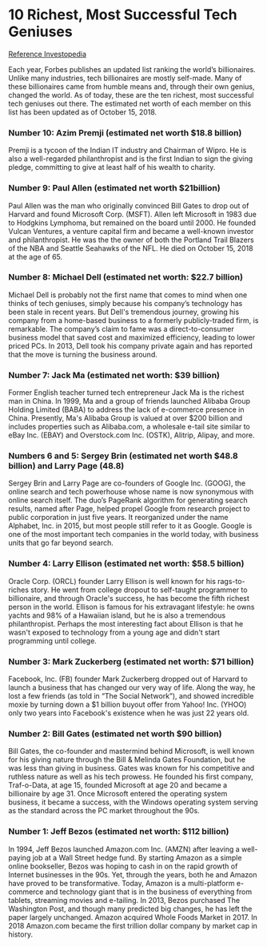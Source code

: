 # 10 Richest, Most Successful Tech Geniuses
[Reference Investopedia](https://www.investopedia.com/articles/personal-finance/072715/10-richest-most-successful-tech-geniuses.asp)

Each year, Forbes publishes an updated list ranking the world’s billionaires. Unlike many industries, tech billionaires are mostly self-made. Many of these billionaires came from humble means and, through their own genius, changed the world. As of today, these are the ten richest, most successful tech geniuses out there. The estimated net worth of each member on this list has been updated as of October 15, 2018.

### Number 10: Azim Premji (estimated net worth $18.8 billion)
Premji is a tycoon of the Indian IT industry and Chairman of Wipro. He is also a well-regarded philanthropist and is the first Indian to sign the giving pledge, committing to give at least half of his wealth to charity.


### Number 9: Paul Allen (estimated net worth $21billion)
Paul Allen was the man who originally convinced Bill Gates to drop out of Harvard and found Microsoft Corp. (MSFT). Allen left Microsoft in 1983 due to Hodgkins Lymphoma, but remained on the board until 2000. He founded Vulcan Ventures, a venture capital firm and became  a well-known investor and  philanthropist. He was the the owner of both the Portland Trail Blazers of the NBA and Seattle Seahawks of the NFL. He died on October 15, 2018 at the age of 65.

### Number 8: Michael Dell (estimated net worth: $22.7 billion)
Michael Dell is probably not the first name that comes to mind when one thinks of tech geniuses, simply because his company’s technology has been stale in recent years. But Dell's tremendous journey, growing his company from a home-based business to a formerly publicly-traded firm, is remarkable. The company’s claim to fame was a direct-to-consumer business model that saved cost and maximized efficiency, leading to lower priced PCs. In 2013, Dell took his company private again and has reported that the move is turning the business around.

### Number 7: Jack Ma (estimated net worth: $39 billion)
Former English teacher turned tech entrepreneur Jack Ma is the richest man in China. In 1999, Ma and a group of friends launched Alibaba Group Holding Limited (BABA) to address the lack of e-commerce presence in China. Presently, Ma's Alibaba Group is valued at over $200 billion and includes properties such as Alibaba.com, a wholesale e-tail site similar to eBay Inc. (EBAY) and Overstock.com Inc. (OSTK), Alitrip, Alipay, and more.  

### Numbers 6 and 5: Sergey Brin (estimated net worth $48.8 billion) and Larry Page (48.8)
Sergey Brin and Larry Page are co-founders of Google Inc. (GOOG), the online search and tech powerhouse whose name is now synonymous with online search itself. The duo’s PageRank algorithm for generating search results, named after Page, helped propel Google from research project to public corporation in just five years. It reorganized under the name Alphabet, Inc. in 2015, but most people still refer to it as Google. Google is one of the most important tech companies in the world today, with business units that go far beyond search.  

### Number 4: Larry Ellison (estimated net worth: $58.5 billion)
Oracle Corp. (ORCL) founder Larry Ellison is well known for his rags-to-riches story. He went from college dropout to self-taught programmer to billionaire, and through Oracle's success, he has become the fifth richest person in the world. Ellison is famous for his extravagant lifestyle: he owns yachts and 98% of a Hawaiian island, but he is also a tremendous philanthropist. Perhaps the most interesting fact about Ellison is that he wasn't exposed to technology from a young age and didn't start programming until college.

### Number 3: Mark Zuckerberg (estimated net worth: $71 billion)
Facebook, Inc. (FB) founder Mark Zuckerberg dropped out of Harvard to launch a business that has changed our very way of life. Along the way, he lost a few friends (as told in “The Social Network”), and showed incredible moxie by turning down a $1 billion buyout offer from Yahoo! Inc. (YHOO) only two years into Facebook's existence when he was just 22 years old.

### Number 2: Bill Gates (estimated net worth $90 billion)
Bill Gates, the co-founder and mastermind behind Microsoft, is well known for his giving nature through the Bill & Melinda Gates Foundation, but he was less than giving in business. Gates was known for his competitive and ruthless nature as well as his tech prowess. He founded his first company, Traf-o-Data, at age 15, founded Microsoft at age 20 and became a billionaire by age 31.  Once Microsoft entered the operating system business, it became a success, with the Windows operating system serving as the standard across the PC market throughout the 90s.

### Number 1: Jeff Bezos (estimated net worth: $112 billion)
In 1994, Jeff Bezos launched Amazon.com Inc. (AMZN) after leaving a well-paying job at a Wall Street hedge fund. By starting Amazon as a simple online bookseller, Bezos was hoping to cash in on the rapid growth of Internet businesses in the 90s. Yet, through the years, both he and Amazon have proved to be transformative. Today, Amazon is a multi-platform e-commerce and technology giant that is in the business of everything from tablets, streaming movies and e-tailing. In 2013, Bezos purchased The Washington Post, and though many predicted big changes, he has left the paper largely unchanged.  Amazon acquired Whole Foods Market in 2017. In 2018 Amazon.com became the first trillion dollar company by market cap in history.
